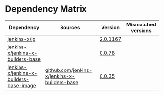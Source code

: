 # Dependency Matrix

Dependency | Sources | Version | Mismatched versions
---------- | ------- | ------- | -------------------
[jenkins-x/jx](https://github.com/jenkins-x/jx) |  | [2.0.1167](https://github.com/jenkins-x/jx/releases/tag/v2.0.1167) | 
[jenkins-x/jenkins-x-builders-base](https://github.com/jenkins-x/jenkins-x-builders-base) |  | [0.0.78](https://github.com/jenkins-x/jenkins-x-builders-base/releases/tag/v0.0.78) | 
[jenkins-x/jenkins-x-builders-base-image](https://github.com/jenkins-x/jenkins-x-builders-base-image) | [github.com/jenkins-x/jenkins-x-builders-base](https://github.com/jenkins-x/jenkins-x-builders-base) | [0.0.35]() | 

